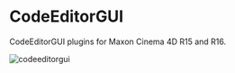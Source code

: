 CodeEditorGUI
=============

CodeEditorGUI plugins for Maxon Cinema 4D R15 and R16.

![codeeditorgui](https://cloud.githubusercontent.com/assets/3511547/6645293/8f2b1088-c9bb-11e4-88d7-f60c805b1308.jpg)

